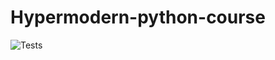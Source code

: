 # Hypermodern-python-course
![Tests](https://github.com/Vodolazskyi/hypermodern-python-course/workflows/Tests/badge.svg)
